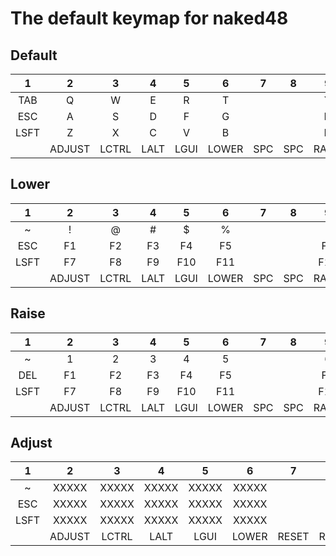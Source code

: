 # The default keymap for naked48

## Default
|  1   |  2   |  3   |  4   |  5   |  6   |  7   |  8   |  9   |  10  |  11  |  12  |  13  |  14  |
|:----:|:----:|:----:|:----:|:----:|:----:|:----:|:----:|:----:|:----:|:----:|:----:|:----:|:----:|
|  TAB |     Q|     W|     E|     R|     T|      |      |     Y|     U|     I|     O|     P|  BSPC|
|  ESC |     A|     S|     D|     F|     G|      |      |     H|     J|     K|     L|     ;|     '|
| LSFT |     Z|     X|     C|     V|     B|      |      |     N|     M|     ,|     .|     /|   ENT|
|      |ADJUST| LCTRL|  LALT|  LGUI| LOWER|   SPC|   SPC| RAISE|  LEFT|  DOWN|    UP| RIGHT|      |


## Lower
|  1   |  2   |  3   |  4   |  5   |  6   |  7   |  8   |  9   |  10  |  11  |  12  |  13  |  14  |
|:----:|:----:|:----:|:----:|:----:|:----:|:----:|:----:|:----:|:----:|:----:|:----:|:----:|:----:|
|     ~|     !|     @|     #|     $|     %|      |      |     ^|     &|     *|     (|     )|   DEL|
|   ESC|    F1|    F2|    F3|    F4|    F5|      |      |    F6|     _|     +|     {|     }|  PIPE|
|  LSFT|    F7|    F8|  F9|     F10|   F11|      |      |   F12| SNUHS| SNUBS|     ,|     .|   ENT|
|      |ADJUST| LCTRL|  LALT|  LGUI| LOWER|   SPC|   SPC| RAISE|  MNXT|  VOLD|  VOLU|  MPLY|      |


## Raise
|  1   |  2   |  3   |  4   |  5   |  6   |  7   |  8   |  9   |  10  |  11  |  12  |  13  |  14  |
|:----:|:----:|:----:|:----:|:----:|:----:|:----:|:----:|:----:|:----:|:----:|:----:|:----:|:----:|
|     ~|     1|     2|     3|     4|     5|      |      |     6|     7|     8|     9|     0|   DEL|
|   DEL|    F1|    F2|    F3|    F4|    F5|      |      |    F6|     -|     =|     [|     ]|  BSLS|
|  LSFT|    F7|    F8|    F9|   F10|   F11|      |      |   F12|  NUHS|  NUBS|     ,|     .|   ENT|
|      |ADJUST| LCTRL|  LALT|  LGUI| LOWER|   SPC|   SPC| RAISE|  MNXT|  VOLD|  VOLU|  MPLY|      |


## Adjust
|  1   |  2   |  3   |  4   |  5   |  6   |  7   |  8   |    9   |    10  |   11   |   12   |    13   |    14  |
|:----:|:----:|:----:|:----:|:----:|:----:|:----:|:----:|:------:|:------:|:------:|:------:|:-------:|:------:|
|     ~| XXXXX| XXXXX| XXXXX| XXXXX| XXXXX|      |      | RGB_RST|   XXXXX|   XXXXX|   XXXXX|    XXXXX|     DEL|
|   ESC| XXXXX| XXXXX| XXXXX| XXXXX| XXXXX|      |      | RGB_TOG| RGB_MOD|   XXXXX|   C+A+D| Alt+PSCR|    PSCR|
|  LSFT| XXXXX| XXXXX| XXXXX| XXXXX| XXXXX|      |      | RGB_VAD| RGB_VAI| RGB_HUD| RGB_HUI|  RGB_SAD| RGB_SAI|
|      |ADJUST| LCTRL|  LALT|  LGUI| LOWER| RESET| RESET|   RAISE|    MNXT|    VOLD|    VOLU|     MPLY|        |

